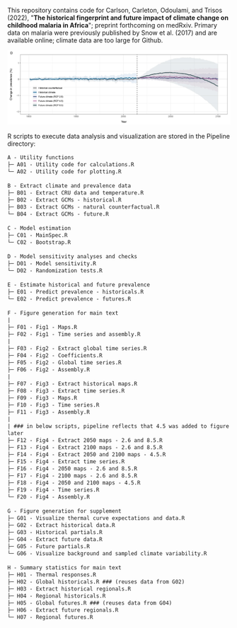 This repository contains code for Carlson, Carleton, Odoulami, and Trisos (2022), "**The historical fingerprint and future impact of climate change on childhood malaria in Africa**"; preprint forthcoming on medRxiv. Primary data on malaria were previously published by Snow et al. (2017) and are available online; climate data are too large for Github.

![banner](https://github.com/cjcarlson/falciparum/blob/master/TempFiles/GithubPreview.jpg)

R scripts to execute data analysis and visualization are stored in the Pipeline directory:

```
A - Utility functions
├─ A01 - Utility code for calculations.R
└─ A02 - Utility code for plotting.R

B - Extract climate and prevalence data
├─ B01 - Extract CRU data and temperature.R
├─ B02 - Extract GCMs - historical.R
├─ B03 - Extract GCMs - natural counterfactual.R
└─ B04 - Extract GCMs - future.R

C - Model estimation
├─ C01 - MainSpec.R
└─ C02 - Bootstrap.R 

D - Model sensitivity analyses and checks
├─ D01 - Model sensitivity.R
└─ D02 - Randomization tests.R

E - Estimate historical and future prevalence
├─ E01 - Predict prevalence - historicals.R
└─ E02 - Predict prevalence - futures.R

F - Figure generation for main text
|
├─ F01 - Fig1 - Maps.R
├─ F02 - Fig1 - Time series and assembly.R
|
├─ F03 - Fig2 - Extract global time series.R
├─ F04 - Fig2 - Coefficients.R
├─ F05 - Fig2 - Global time series.R
├─ F06 - Fig2 - Assembly.R
| 
├─ F07 - Fig3 - Extract historical maps.R
├─ F08 - Fig3 - Extract time series.R
├─ F09 - Fig3 - Maps.R
├─ F10 - Fig3 - Time series.R
├─ F11 - Fig3 - Assembly.R
|
| ### in below scripts, pipeline reflects that 4.5 was added to figure later
├─ F12 - Fig4 - Extract 2050 maps - 2.6 and 8.5.R
├─ F13 - Fig4 - Extract 2100 maps - 2.6 and 8.5.R
├─ F14 - Fig4 - Extract 2050 and 2100 maps - 4.5.R
├─ F15 - Fig4 - Extract time series.R
├─ F16 - Fig4 - 2050 maps - 2.6 and 8.5.R
├─ F17 - Fig4 - 2100 maps - 2.6 and 8.5.R
├─ F18 - Fig4 - 2050 and 2100 maps - 4.5.R
├─ F19 - Fig4 - Time series.R
└─ F20 - Fig4 - Assembly.R

G - Figure generation for supplement
├─ G01 - Visualize thermal curve expectations and data.R
├─ G02 - Extract historical data.R
├─ G03 - Historical partials.R
├─ G04 - Extract future data.R
├─ G05 - Future partials.R
└─ G06 - Visualize background and sampled climate variability.R

H - Summary statistics for main text
├─ H01 - Thermal responses.R
├─ H02 - Global historicals.R ### (reuses data from G02)
├─ H03 - Extract historical regionals.R
├─ H04 - Regional historicals.R
├─ H05 - Global futures.R ### (reuses data from G04)
├─ H06 - Extract future regionals.R
└─ H07 - Regional futures.R
```
